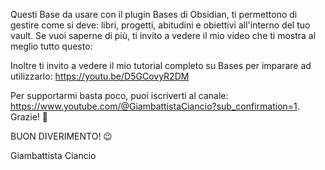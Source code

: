 

Questi Base da usare con il plugin Bases di Obsidian, ti permettono di gestire come si deve: libri, progetti, abitudini e obiettivi all'interno del tuo vault. Se vuoi saperne di più, ti invito a vedere il mio video che ti mostra al meglio tutto questo: 

Inoltre ti invito a vedere il mio tutorial completo su Bases per imparare ad utilizzarlo: https://youtu.be/D5GCovyR2DM

Per supportarmi basta poco, puoi iscriverti al canale: https://www.youtube.com/@GiambattistaCiancio?sub_confirmation=1. Grazie! 🙏





BUON DIVERIMENTO! 😉

Giambattista Ciancio